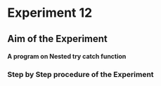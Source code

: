 # Experiment 12
## Aim of the Experiment
#### A program on Nested try catch function
### Step by Step procedure of the Experiment 

